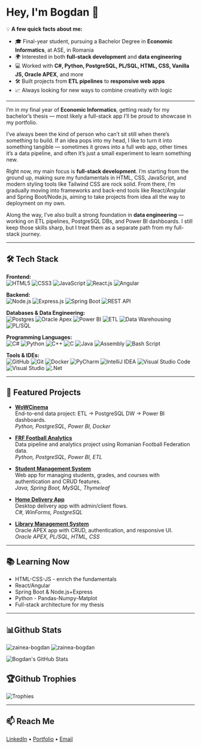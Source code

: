 # Hey, I'm Bogdan 👋

💡 **A few quick facts about me:**  
- 🎓 Final-year student, pursuing a Bachelor Degree in **Economic Informatics**, at ASE, in Romania  
- 🌍 Interested in both **full-stack development** and **data engineering**  
- 💻 Worked with **C#, Python, PostgreSQL, PL/SQL, HTML, CSS, Vanilla JS, Oracle APEX**, and more  
- 🛠 Built projects from **ETL pipelines** to **responsive web apps**  
- 📈 Always looking for new ways to combine creativity with logic

---


I’m in my final year of **Economic Informatics**, getting ready for my bachelor’s thesis — most likely a full-stack app I’ll be proud to showcase in my portfolio.  

I’ve always been the kind of person who can’t sit still when there’s something to build. If an idea pops into my head, I like to turn it into something tangible — sometimes it grows into a full web app, other times it’s a data pipeline, and often it’s just a small experiment to learn something new.  

Right now, my main focus is **full-stack development**. I’m starting from the ground up, making sure my fundamentals in HTML, CSS, JavaScript, and modern styling tools like Tailwind CSS are rock solid. From there, I’m gradually moving into frameworks and back-end tools like React/Angular and Spring Boot/Node.js, aiming to take projects from idea all the way to deployment on my own.  

Along the way, I’ve also built a strong foundation in **data engineering** — working on ETL pipelines, PostgreSQL DBs, and Power BI dashboards. I still keep those skills sharp, but I treat them as a separate path from my full-stack journey.

---

## 🛠 Tech Stack

**Frontend:**  
![HTML5](https://img.shields.io/badge/html5-%23E34F26.svg?style=for-the-badge&logo=html5&logoColor=white)
![CSS3](https://img.shields.io/badge/css3-%231572B6.svg?style=for-the-badge&logo=css3&logoColor=white)
![JavaScript](https://img.shields.io/badge/javascript-%23323330.svg?style=for-the-badge&logo=javascript&logoColor=%23F7DF1E)
![React.js](https://img.shields.io/badge/react-%2361DAFB.svg?style=for-the-badge&logo=react&logoColor=black)
![Angular](https://img.shields.io/badge/angular-%23DD0031.svg?style=for-the-badge&logo=angular&logoColor=white)

**Backend:**  
![Node.js](https://img.shields.io/badge/node.js-339933?style=for-the-badge&logo=nodedotjs&logoColor=white)
![Express.js](https://img.shields.io/badge/express.js-%23404d59.svg?style=for-the-badge&logo=express&logoColor=white)
![Spring Boot](https://img.shields.io/badge/spring_boot-%236DB33F.svg?style=for-the-badge&logo=springboot&logoColor=white)
![REST API](https://img.shields.io/badge/REST-02569B?style=for-the-badge&logo=rest&logoColor=white)

**Databases & Data Engineering:**  
![Postgres](https://img.shields.io/badge/postgres-%23316192.svg?style=for-the-badge&logo=postgresql&logoColor=white)
![Oracle Apex](https://img.shields.io/badge/Oracle-F80000?style=for-the-badge&logo=oracle&logoColor=white)
![Power BI](https://img.shields.io/badge/power_bi-F2C811?style=for-the-badge&logo=powerbi&logoColor=black)
![ETL](https://img.shields.io/badge/ETL-4B8BBE?style=for-the-badge&logo=data:image/svg+xml;base64,...)
![Data Warehousing](https://img.shields.io/badge/Data%20Warehouse-5B5EA6?style=for-the-badge)
![PL/SQL](https://img.shields.io/badge/PL%2FSQL-F80000?style=for-the-badge&logo=oracle&logoColor=white)


**Programming Languages:**  
![C#](https://img.shields.io/badge/c%23-%23239120.svg?style=for-the-badge&logo=csharp&logoColor=white)
![Python](https://img.shields.io/badge/python-3670A0?style=for-the-badge&logo=python&logoColor=ffdd54)
![C++](https://img.shields.io/badge/c++-%2300599C.svg?style=for-the-badge&logo=c%2B%2B&logoColor=white)
![C](https://img.shields.io/badge/c-%2300599C.svg?style=for-the-badge&logo=c&logoColor=white)
![Java](https://img.shields.io/badge/java-%23ED8B00.svg?style=for-the-badge&logo=openjdk&logoColor=white)
![Assembly](https://img.shields.io/badge/_-ASM-black.svg?style=for-the-badge&logo=assemblyscript&logoColor=white)
![Bash Script](https://img.shields.io/badge/bash_script-%23121011.svg?style=for-the-badge&logo=gnu-bash&logoColor=white)

**Tools & IDEs:**  
![GitHub](https://img.shields.io/badge/github-%23121011.svg?style=for-the-badge&logo=github&logoColor=white)
![Git](https://img.shields.io/badge/git-%23F05033.svg?style=for-the-badge&logo=git&logoColor=white)
![Docker](https://img.shields.io/badge/docker-%230db7ed.svg?style=for-the-badge&logo=docker&logoColor=white)
![PyCharm](https://img.shields.io/badge/pycharm-143?style=for-the-badge&logo=pycharm&logoColor=black&color=black&labelColor=green)
![IntelliJ IDEA](https://img.shields.io/badge/IntelliJIDEA-000000.svg?style=for-the-badge&logo=intellij-idea&logoColor=white)
![Visual Studio Code](https://img.shields.io/badge/Visual%20Studio%20Code-0078d7.svg?style=for-the-badge&logo=visual-studio-code&logoColor=white)
![Visual Studio](https://img.shields.io/badge/Visual%20Studio-5C2D91.svg?style=for-the-badge&logo=visual-studio&logoColor=white)
![.Net](https://img.shields.io/badge/.NET-5C2D91?style=for-the-badge&logo=.net&logoColor=white)

---

## 🚀 Featured Projects

- **[WoWCinema](https://github.com/zainea-bogdan/WoWCinema)**  
  End-to-end data project: ETL → PostgreSQL DW → Power BI dashboards.  
  *Python, PostgreSQL, Power BI, Docker*

- **[FRF Football Analytics](https://github.com/zainea-bogdan/FRF-Football-Analytics)**  
  Data pipeline and analytics project using Romanian Football Federation data.  
  *Python, PostgreSQL, Power BI, ETL*

- **[Student Management System](https://github.com/zainea-bogdan/Student-Management-System)**  
  Web app for managing students, grades, and courses with authentication and CRUD features.  
  *Java, Spring Boot, MySQL, Thymeleaf*

- **[Home Delivery App](https://github.com/zainea-bogdan/Home-Delivery-CSharp-PostgreSQL)**  
  Desktop delivery app with admin/client flows.  
  *C#, WinForms, PostgreSQL*

- **[Library Management System](https://github.com/zainea-bogdan/Library-Management-Oracle-APEX)**  
  Oracle APEX app with CRUD, authentication, and responsive UI.  
  *Oracle APEX, PL/SQL, HTML, CSS*

---

## 📚 Learning Now
- HTML-CSS-JS - enrich the fundamentals
- React/Angular  
- Spring Boot & Node.js+Express
- Python - Pandas-Numpy-Matplot
- Full-stack architecture for my thesis

---

## 📊Github Stats
  <img src="https://github-readme-streak-stats.herokuapp.com/?user=zainea-bogdan&theme=codeSTACKr&" alt="zainea-bogdan"/>
  <img src="https://github-readme-stats.vercel.app/api/top-langs?username=zainea-bogdan&show_icons=true&locale=en&layout=compact&theme=codeSTACKr" alt="zainea-bogdan"/>
  
  ![Bogdan's GitHub Stats](https://github-readme-stats.vercel.app/api?username=zainea-bogdan&show_icons=true&theme=codeSTACKr)

## 🏆Github Trophies
![Trophies](https://github-profile-trophy.vercel.app/?username=zainea-bogdan&theme=onedark&no-frame=true&no-bg=true&margin-w=15&margin-h=15&column=7)


---

## 📫 Reach Me
[LinkedIn](https://www.linkedin.com/in/bogdan-zainea/) • [Portfolio]() • [Email](mailto:zaineabogdan@gmail.com)
